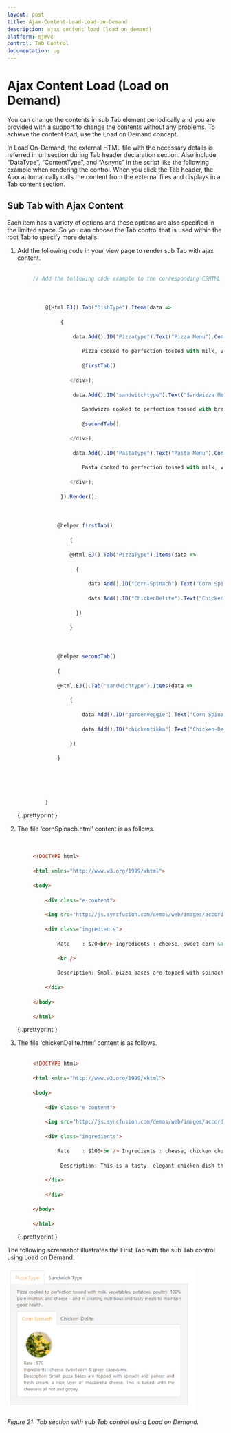 ```yaml
---
layout: post
title: Ajax-Content-Load-Load-on-Demand
description: ajax content load (load on demand)
platform: ejmvc
control: Tab Control
documentation: ug
---
```


# Ajax Content Load (Load on Demand)

You can change the contents in sub Tab element periodically and you are provided with a support to change the contents without any problems. To achieve the content load, use the Load on Demand concept.

In Load On-Demand, the external HTML file with the necessary details is referred in url section during Tab header declaration section. Also include “DataType”, “ContentType”, and “Asnync” in the script like the following example when rendering the control. When you click the Tab header, the Ajax automatically calls the content from the external files and displays in a Tab content section. 

## Sub Tab with Ajax Content

Each item has a variety of options and these options are also specified in the limited space. So you can choose the Tab control that is used within the root Tab to specify more details.

1. Add the following code in your view page to render sub Tab with ajax content.


   ~~~ js

		// Add the following code example to the corresponding CSHTML page to render sub Tab with ajax content.



			@{Html.EJ().Tab("DishType").Items(data =>

				 {

					 data.Add().ID("Pizzatype").Text("Pizza Menu").ContentTemplate(@<div>

						Pizza cooked to perfection tossed with milk, vegetables, potatoes, poultry, 100% pure mutton, and cheese - and in creating nutritious and tasty meals to maintain good health.

						@firstTab()

					</div>);

					 data.Add().ID("sandwitchtype").Text("Sandwizza Menu").ContentTemplate(@<div>

						Sandwizza cooked to perfection tossed with bread, milk, vegetables, potatoes, poultry, 100% pure mutton, and cheese - and in creating nutritious and tasty meals to maintain good health.

						@secondTab()

					</div>);

					 data.Add().ID("Pastatype").Text("Pasta Menu").ContentTemplate(@<div>

						Pasta cooked to perfection tossed with milk, vegetables, potatoes, poultry, 100% pure mutton, and cheese - and in creating nutritious and tasty meals to maintain good health.

					</div>);

				 }).Render();



				@helper firstTab()

					{

					@Html.EJ().Tab("PizzaType").Items(data =>

					  {	

						  data.Add().ID("Corn-Spinach").Text("Corn Spinach").Url("Content/cornSpinach.html");

						  data.Add().ID("ChickenDelite").Text("Chicken-Delite").Url("Content/chickenDelite.html");

					  })

					}



				@helper secondTab()

				{

				@Html.EJ().Tab("sandwichtype").Items(data =>

					{

						data.Add().ID("gardenveggie").Text("Corn Spinach").Url("Content/gardenVeggie.html");

						data.Add().ID("chickentikka").Text("Chicken-Delite").Url("Content/chickenTikka.html"); data.Add().ID("PaneerTikka").Text("PaneerTikka").Url("Content/paneerTikka.html");

					})

				}





			}

   ~~~
   {:.prettyprint }

2. The file ‘cornSpinach.html’ content is as follows. 
   
   ~~~ html
        

		<!DOCTYPE html>

		<html xmlns="http://www.w3.org/1999/xhtml">

		<body>

		    <div class="e-content">

			<img src="http://js.syncfusion.com/demos/web/images/accordion/corn-and-spinach-05.png" alt="corn-spinach">

			<div class="ingredients">

			    Rate    : $70<br/> Ingredients : cheese, sweet corn &amp; green capsicums.

			    <br />

			    Description: Small pizza bases are topped with spinach and paneer and fresh cream, a nice layer of mozzarella cheese. This is baked until the cheese is all hot and gooey.                    </div>

		    </div>   

		</body>

		</html>

   ~~~
   {:.prettyprint }



3. The file ‘chickenDelite.html’ content is as follows.

   ~~~ html

		<!DOCTYPE html>

		<html xmlns="http://www.w3.org/1999/xhtml">

		<body>

		    <div class="e-content">

			<img src="http://js.syncfusion.com/demos/web/images/accordion/chicken-delite.png" alt="chicken-delite">

			<div class="ingredients">

			    Rate    : $100<br /> Ingredients : cheese, chicken chunks, onions &amp; pineapple chunks.   <br /> 

			     Description: This is a tasty, elegant chicken dish that is easy to prepare.

			</div>

		    </div>

		</body>

		</html>

   ~~~
   {:.prettyprint }




The following screenshot illustrates the First Tab with the sub Tab control using Load on Demand. 

![](Ajax-Content-Load-Load-on-Demand_images/Ajax-Content-Load-Load-on-Demand_img1.png)



_Figure 21: Tab section with sub Tab control using Load on Demand._

